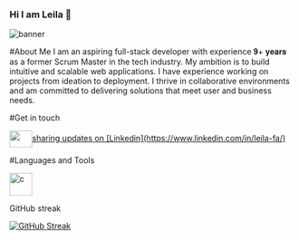 ### Hi I am Leila 👋 

![banner](https://github.com/leilafaez/leilafaez/assets/79403281/5dd60147-c355-49aa-9862-15dd20df300d)

#About Me
I am an aspiring full-stack developer with experience 𝟗+ 𝐲𝐞𝐚𝐫𝐬 as a former Scrum Master in the tech industry. My ambition is to build intuitive and scalable web applications. I have experience working on projects from ideation to deployment. I thrive in collaborative environments and am committed to delivering solutions that meet user and business needs.

#Get in touch 
<p align="left">
<a href="your link" target="blank"><img align="center" src="https://cdn.jsdelivr.net/npm/simple-icons@3.0.1/icons/linkedin.svg" alt="" height="30" width="40" />sharing updates on [Linkedin](https://www.linkedin.com/in/leila-fa/)</a>
</p>
#Languages and Tools
<p align="left"> <a href="https://www.cprogramming.com/" target="_blank"> <img src="https://devicons.github.io/devicon/devicon.git/icons/c/c-original.svg" alt="c" width="40" height="40"/> </a>  </p>

GitHub streak

[![GitHub Streak](http://github-readme-streak-stats.herokuapp.com?user=leilafaez&theme=catppuccin-frappe)](https://git.io/streak-stats)
  




<!--
**leilafaez/leilafaez** is a ✨ _special_ ✨ repository because its `README.md` (this file) appears on your GitHub profile.

Here are some ideas to get you started:

- 🔭 I’m currently working on ...
- 🌱 I’m currently learning ...
- 👯 I’m looking to collaborate on ...
- 🤔 I’m looking for help with ...
- 💬 Ask me about ...
- 📫 How to reach me: ...
- 😄 Pronouns: ...
- ⚡ Fun fact: ...
-->
